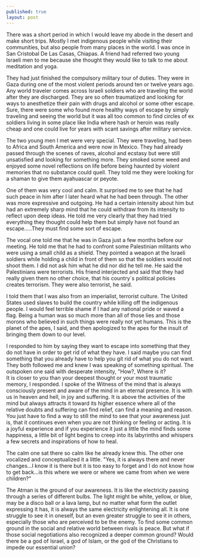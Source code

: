 ```yaml
---
published: true
layout: post
---
```

There was a short period in which I would leave my abode in the desert and make short trips.  Mostly I met indigenous people while visiting their communities, but also people from many places in the world.  I was once in San Cristobal De Las Casas, Chiapas.  A friend had referred two young Israeli men to me because she thought they would like to talk to me about meditation and yoga.  

They had just finished the compulsory military tour of duties.  They were in Gaza during one of the most violent periods around ten or twelve years ago.  Any world traveler comes across Israeli soldiers who are traveling the world after they are discharged.  They are so often traumatized and looking for ways to anesthetize their pain with drugs and alcohol or some other escape.  Sure, there were some who found more healthy ways of escape by simply traveling and seeing the world but it was all too common to find circles of ex soldiers living in some place like India where hash or heroin was really cheap and one could live for years with scant savings after military service.  

The two young men I met were very special.  They were traveling, had been to Africa and South America and were now in Mexico.  They had already passed through the scenes of raves, alcohol and ecstasy but were still unsatisfied and looking for something more. They smoked some weed and enjoyed some novel reflections on life before being haunted by violent memories that no substance could quell. They told me they were looking for a shaman to give them ayahuascar or peyote.  

One of them was very cool and calm.  It surprised me to see that he had such peace in him after I later heard what he had been through.  The other was more expressive and outgoing.  He had a certain intensity about him but had an extremely sharp mind that he could withdraw from its intensity to reflect upon deep ideas.  He told me very clearly that they had tried everything they thought could help them but simply have not found an escape.....They must find some sort of escape.

The vocal one told me that he was in Gaza just a few months before our meeting.  He told me that he had to confront some Palestinian militants who were using a small child as a shield.  They pointed a weapon at the Israeli soldiers while holding a child in front of them so that the soldiers would not shoot them.  I did not ask him what he did nor did he tell me.  He said the Palestinians were terrorists.  His friend interjected and said that they had really given them no other choice, that his country´s political policies creates terrorism. They were also terrorist, he said.   

I told them that I was also from an imperialist, terrorist culture.  The United States used slaves to build the country while killing off the indigenous people.  I would feel terrible shame if I had any national pride or waved a flag. Being a human was so much more than all of those lies and those morons who believed in such things were really not yet humans.  This is the planet of the apes, I said, and then apologized to the apes for the insult of bringing them down to our level.  

I responded to him by saying they want to escape into something that they do not have in order to get rid of what they have.  I said maybe you can find something that you already have to help you git rid of what you do not want.  They both followed me and knew I was speaking of something spiritual.  The outspoken one said with desperate intensity, "How?, Where is it?  
It is closer to you than your deepest thought or your most traumatic memory, I responded.  I spoke of the Witness of the mind that is always consciously present and aware of the mind in an eternal presence.  It is with us in heaven and hell, in joy and suffering.  It is above the activities of the mind but always attracts it toward its higher essence where all of the relative doubts and suffering can find relief, can find a meaning and reason.  You just have to find a way to still the mind to see that your awareness just is, that it continues even when you are not thinking or feeling or acting.  It is a joyful experience and if you experience it just a little the mind finds some happiness, a little bit of light begins to creep into its labyrinths and whispers a few secrets and inspirations of how to heal.  

The calm one sat there so calm like he already knew this.  The other one vocalized and conceptualized it a little.  "Yes, it is always there and never changes...I know it is there but it is too easy to forget and I do not know how to get back...is this where we were or where we came from when we were children?"

The Atman is the ground of our awareness.  It is like the electricity passing through a series of different bulbs.  The light might be white, yellow, or blue, may be a disco ball or a lava lamp, but no matter what form the outlet expressing it has, it is always the same electricity enlightening all.  It is one struggle to see it in oneself, but an even greater struggle to see it in others, especially those who are perceived to be the enemy.  To find some common ground in the social and relative world between rivals is peace.  But what if those social negotiations also recognized a deeper common ground?  Would there be a god of Israel, a god of Islam, or the god of the Christians to impede our essential union?



